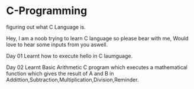 # C-Programming
figuring out what C Language is.

Hey,
I am a noob trying to learn C language so please bear with me, Would love to hear some inputs from you aswell.

Day 01
Learnt how to execute hello in C laumguage.

Day 02
Learnt Basic Arithmetic C program which executes a mathematical function which gives the result of A and B in Addittion,Subtraction,Multiplication,Division,Reminder.
